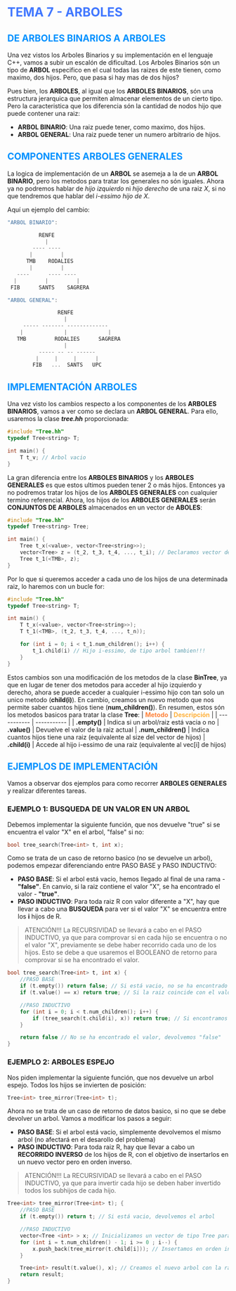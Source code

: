 # <span style="color:#4278ff">**TEMA 7 - ARBOLES**</span> 
## <span style="color:#0091ff">**DE ARBOLES BINARIOS A ARBOLES**</span> 

Una vez vistos los Arboles Binarios y su implementación en el lenguaje C++, vamos a subir un escalón de dificultad. Los Arboles Binarios són un tipo de **ARBOL** especifico en el cual todas las raizes de este tienen, como maximo, dos hijos. Pero, que pasa si hay mas de dos hijos?

Pues bien, los **ARBOLES**, al igual que los **ARBOLES BINARIOS**, són una estructura jerarquica que permiten almacenar elementos de un cierto tipo. Pero la caracteristica que los diferencia són la cantidad de nodos hijo que puede contener una raiz:
- **ARBOL BINARIO**: Una raiz puede tener, como maximo, dos hijos.
- **ARBOL GENERAL**: Una raiz puede tener un numero arbitrario de hijos.

## <span style="color:#0091ff">**COMPONENTES ARBOLES GENERALES**</span> 

La logica de implementación de un **ARBOL** se asemeja a la de un **ARBOL BINARIO**, pero los metodos para tratar los generales no són iguales. Ahora ya no podremos hablar de *hijo izquierdo* ni *hijo derecho* de una raiz *X*, si no que tendremos que hablar del *i-essimo hijo de X*.

Aquí un ejemplo del cambio:

```js
"ARBOL BINARIO":

          RENFE
            |
        ---- ----
       |         |
      TMB    RODALIES
       |         |
   ----      ---- ----
  |         |         |
 FIB      SANTS    SAGRERA

"ARBOL GENERAL":

                RENFE
                  |
     ----- ------- -------------
    |             |             |
   TMB         RODALIES      SAGRERA
                  |
          ----- -- -- ------
         |     |     |      |
        FIB   ...  SANTS   UPC

```

## <span style="color:#0091ff">**IMPLEMENTACIÓN ARBOLES**</span>
Una vez visto los cambios respecto a los componentes de los **ARBOLES BINARIOS**, vamos a ver como se declara un **ARBOL GENERAL**. Para ello, usaremos la clase ***tree.hh*** proporcionada:

```cc
#include "Tree.hh"
typedef Tree<string> T; 

int main() {
    T t_v; // Arbol vacio
}
```

La gran diferencia entre los **ARBOLES BINARIOS** y los **ARBOLES GENERALES** es que estos ultimos pueden tener 2 o más hijos. Entonces ya no podremos tratar los hijos de los **ARBOLES GENERALES** con cualquier termino referencial. Ahora, los hijos de los **ARBOLES GENERALES** serán **CONJUNTOS DE ARBOLES** almacenados en un vector de **ABOLES**:

```cc
#include "Tree.hh"
typedef Tree<string> Tree; 

int main() {
    Tree t_x(<value>, vector<Tree<string>>);
    vector<Tree> z = (t_2, t_3, t_4, ..., t_i); // Declaramos vector de hijos
    Tree t_1(<TMB>, z);
}
```

Por lo que si queremos acceder a cada uno de los hijos de una determinada raiz, lo haremos con un bucle for:

```cc
#include "Tree.hh"
typedef Tree<string> T; 

int main() {
    T t_x(<value>, vector<Tree<string>>);
    T t_1(<TMB>, (t_2, t_3, t_4, ..., t_n));

    for (int i = 0; i < t_1.num_children(); i++) {
        t_1.child(i) // Hijo i-essimo, de tipo arbol tambien!!!
    }
}
```

Estos cambios son una modificación de los metodos de la clase **BinTree<t>**, ya que en lugar de tener dos metodos para acceder al hijo izquierdo y derecho, ahora se puede acceder a cualquier i-essimo hijo con tan solo un unico metodo (**child(i)**). En cambio, creamos un nuevo metodo que nos permite saber cuantos hijos tiene (**num_children()**). En resumen, estos són los metodos basicos para tratar la clase **Tree<t>**:
| <span style="color:#ff833b">**Metodo**</span> | <span style="color:#ffb13b">**Descripción**</span> |
| ----------- | ----------- |
| **.empty()** | Indica si un arbol/raiz está vacia o no
| **.value()** | Devuelve el valor de la raiz actual
| **.num_children()** | Indica cuantos hijos tiene una raiz (equivalente al size del vector de hijos)
| **.child(i)** | Accede al hijo i-essimo de una raiz (equivalente al vec[i] de hijos)

## <span style="color:#0091ff">**EJEMPLOS DE IMPLEMENTACIÓN**</span>

Vamos a observar dos ejemplos para como recorrer **ARBOLES GENERALES** y realizar diferentes tareas.

### **EJEMPLO 1: BUSQUEDA DE UN VALOR EN UN ARBOL**
Debemos implementar la siguiente función, que nos devuelve "true" si se encuentra el valor "X" en el arbol, "false" si no:

```cc
bool tree_search(Tree<int> t, int x);
```

Como se trata de un caso de retorno basico (no se devuelve un arbol), podemos empezar diferenciando entre PASO BASE y PASO INDUCTIVO:

- **PASO BASE**: Si el arbol está vacio, hemos llegado al final de una rama - **"false"**. En canvio, si la raiz contiene el valor "X", se ha encontrado el valor - **"true"**.
- **PASO INDUCTIVO**: Para toda raiz R con valor diferente a "X", hay que llevar a cabo una **BUSQUEDA** para ver si el valor "X" se encuentra entre los **i** hijos de R.

> ATENCIÓN!!! La RECURSIVIDAD se llevará a cabo en el PASO INDUCTIVO, ya que para comprovar si en cada hijo se encuentra o no el valor "X", previamente se debe haber recorrido cada uno de los hijos. Esto se debe a que usaremos el BOOLEANO de retorno para comprovar si se ha encontrado el valor.

```cc
bool tree_search(Tree<int> t, int x) {
    //PASO BASE
    if (t.empty()) return false; // Si está vacio, no se ha encontrado el valor
    if (t.value() == x) return true; // Si la raiz coincide con el valor X, devolvemos "true"

    //PASO INDUCTIVO
    for (int i = 0; i < t.num_children(); i++) {
        if (tree_search(t.child(i), x)) return true; // Si encontramos el valor, devolvemos "true"
    }

    return false // No se ha encontrado el valor, devolvemos "false"
}
```

### **EJEMPLO 2: ARBOLES ESPEJO**
Nos piden implementar la siguiente función, que nos devuelve un arbol espejo. Todos los hijos se invierten de posición:
```cc
Tree<int> tree_mirror(Tree<int> t);
```
Ahora no se trata de un caso de retorno de datos basico, si no que se debe devolver un arbol. Vamos a modificar los pasos a seguir:

- **PASO BASE**: Si el arbol está vacio, simplemente devolvemos el mismo arbol (no afectará en el desarollo del problema)
- **PASO INDUCTIVO**: Para toda raiz R, hay que llevar a cabo un **RECORRIDO INVERSO** de los hijos de R, con el objetivo de insertarlos en un nuevo vector pero en orden inverso.

> ATENCIÓN!!! La RECURSIVIDAD se llevará a cabo en el PASO INDUCTIVO, ya que para invertir cada hijo se deben haber invertido todos los subhijos de cada hijo.

```cc
Tree<int> tree_mirror(Tree<int> t); {
    //PASO BASE
    if (t.empty()) return t; // Si está vacio, devolvemos el arbol

    //PASO INDUCTIVO
    vector<Tree <int> > x; // Inicializamos un vector de tipo Tree para insertar cada hijo
    for (int i = t.num_children() - 1; i >= 0 ; i--) {
        x.push_back(tree_mirror(t.child[i])); // Insertamos en orden inverso cada hijo con sus respectivas ramas ya invertidas
    }

    Tree<int> result(t.value(), x); // Creamos el nuevo arbol con la raiz actual y el nuevo conjunto de hijos invertido
    return result;
}
```

